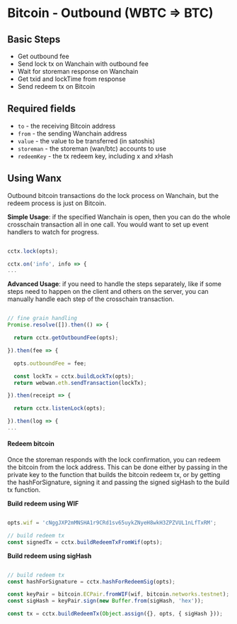 # Bitcoin - Outbound (WBTC ⇒  BTC)

## Basic Steps

- Get outbound fee
- Send lock tx on Wanchain with outbound fee
- Wait for storeman response on Wanchain
- Get txid and lockTime from response
- Send redeem tx on Bitcoin

## Required fields

- `to` - the receiving Bitcoin address
- `from` - the sending Wanchain address
- `value` - the value to be transferred (in satoshis)
- `storeman` - the storeman (wan/btc) accounts to use
- `redeemKey` - the tx redeem key, including x and xHash

## Using Wanx

Outbound bitcoin transactions do the lock process on Wanchain, but the redeem
process is just on Bitcoin.


__Simple Usage__: if the specified Wanchain is open, then you can do the
whole crosschain transaction all in one call. You would want to set up event
handlers to watch for progress.

```javascript

cctx.lock(opts);

cctx.on('info', info => {
...

```


__Advanced Usage__: if you need to handle the steps separately, like if some
steps need to happen on the client and others on the server, you can manually
handle each step of the crosschain transaction.

```javascript

// fine grain handling
Promise.resolve([]).then(() => {

  return cctx.getOutboundFee(opts);

}).then(fee => {

  opts.outboundFee = fee;

  const lockTx = cctx.buildLockTx(opts);
  return webwan.eth.sendTransaction(lockTx);

}).then(receipt => {

  return cctx.listenLock(opts);

}).then(log => {
...


```

#### Redeem bitcoin

Once the storeman responds with the lock confirmation, you can redeem the bitcoin from the lock address. This can be done either by passing in the private key to the function that builds the bitcoin redeem tx, or by getting the hashForSignature, signing it and passing the signed sigHash to the build tx function.

__Build redeem using WIF__

```javascript

opts.wif = 'cNggJXP2mMNSHA1r9CRd1sv65uykZNyeH8wkH3ZPZVUL1nLfTxRM';

// build redeem tx
const signedTx = cctx.buildRedeemTxFromWif(opts);

```

__Build redeem using sigHash__

```javascript

// build redeem tx
const hashForSignature = cctx.hashForRedeemSig(opts);

const keyPair = bitcoin.ECPair.fromWIF(wif, bitcoin.networks.testnet);
const sigHash = keyPair.sign(new Buffer.from(sigHash, 'hex'));

const tx = cctx.buildRedeemTx(Object.assign({}, opts, { sigHash }));

```
